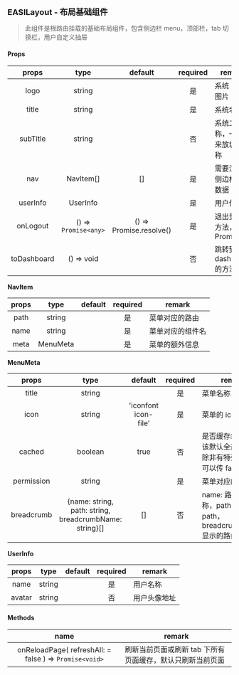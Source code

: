 <p><strong id="EASILayout" style="font-size: 18px">EASILayout - 布局基础组件</strong></p>

> 此组件是根路由挂载的基础布局组件，包含侧边栏 menu，顶部栏，tab 切换栏，用户自定义抽屉

#### Props

|    props    |         type         |         default         | required | remark                           |
| :---------: | :------------------: | :---------------------: | :------: | -------------------------------- |
|    logo     |        string        |                         |    是    | 系统 Logo 图片                   |
|    title    |        string        |                         |    是    | 系统名称                         |
|  subTitle   |        string        |                         |    否    | 系统二级名称，一般用来放城市名称 |
|     nav     |      NavItem[]       |           []            |    是    | 需要渲染的侧边栏菜单数据         |
|  userInfo   |       UserInfo       |                         |    是    | 用户信息                         |
|  onLogout   | () => `Promise<any>` | () => Promise.resolve() |    是    | 退出登录的方法，返回 Promise     |
| toDashboard |      () => void      |                         |    否    | 跳转到 dashboard 的方法          |

<strong>NavItem</strong> <br/>

| props |   type   | default | required | remark           |
| :---: | :------: | :-----: | :------: | ---------------- |
| path  |  string  |         |    是    | 菜单对应的路由   |
| name  |  string  |         |    是    | 菜单对应的组件名 |
| meta  | MenuMeta |         |    是    | 菜单的额外信息   |

<strong>MenuMeta</strong> <br/>

|   props    |                          type                          |       default        | required | remark                                                              |
| :--------: | :----------------------------------------------------: | :------------------: | :------: | ------------------------------------------------------------------- |
|   title    |                         string                         |                      |    是    | 菜单名称                                                            |
|    icon    |                         string                         | 'iconfont icon-file' |    是    | 菜单的 icon                                                         |
|   cached   |                        boolean                         |         true         |    否    | 是否缓存组件，应该默认全部缓存，除非有特殊需求，可以传 false        |
| permission |                         string                         |                      |    是    | 菜单对应的权限点                                                    |
| breadcrumb | {name: string, path: string, breadcrumbName: string}[] |          []          |    否    | name: 路由组件名称，path: 路由 path，breadcrumbName: 显示的路由名字 |

<strong>UserInfo</strong> <br/>

| props  |  type  | default | required | remark       |
| :----: | :----: | :-----: | :------: | ------------ |
|  name  | string |         |    是    | 用户名称     |
| avatar | string |         |    否    | 用户头像地址 |

#### Methods

|                          name                          | remark                                                    |
| :----------------------------------------------------: | --------------------------------------------------------- |
| onReloadPage( refreshAll: = false ) => `Promise<void>` | 刷新当前页面或刷新 tab 下所有页面缓存，默认只刷新当前页面 |
